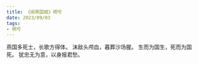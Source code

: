 ```yaml
---
title: 《闻燕国赋》明兮
date: 2023/09/03
tags:
- 明兮
---
```

燕国多死士，长歌方得体。
沫敌头颅血，暮葬沙场腥。
生而为国生，死而为国死。
犹忠无为意，以身报君愁。
